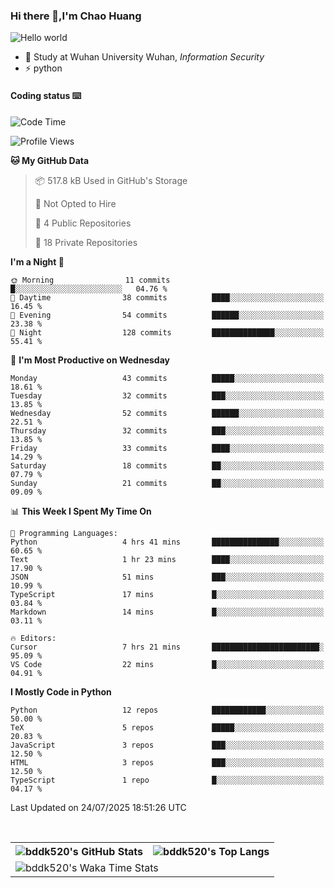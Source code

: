 ### Hi there 👋,I'm Chao Huang


<img src="https://raw.githubusercontent.com/sagar-viradiya/sagar-viradiya/master/resources/banner.png" alt="Hello world">


<br/>


- 🍻  Study at Wuhan University Wuhan, _Information Security_
- ⚡  python



#### Coding status  ⌨️

<!--START_SECTION:waka-->
![Code Time](http://img.shields.io/badge/Code%20Time-872%20hrs%2056%20mins-blue)

![Profile Views](http://img.shields.io/badge/Profile%20Views-0-blue)

**🐱 My GitHub Data** 

> 📦 517.8 kB Used in GitHub's Storage 
 > 
> 🚫 Not Opted to Hire
 > 
> 📜 4 Public Repositories 
 > 
> 🔑 18 Private Repositories 
 > 
**I'm a Night 🦉** 

```text
🌞 Morning                11 commits          █░░░░░░░░░░░░░░░░░░░░░░░░   04.76 % 
🌆 Daytime                38 commits          ████░░░░░░░░░░░░░░░░░░░░░   16.45 % 
🌃 Evening                54 commits          ██████░░░░░░░░░░░░░░░░░░░   23.38 % 
🌙 Night                  128 commits         ██████████████░░░░░░░░░░░   55.41 % 
```
📅 **I'm Most Productive on Wednesday** 

```text
Monday                   43 commits          █████░░░░░░░░░░░░░░░░░░░░   18.61 % 
Tuesday                  32 commits          ███░░░░░░░░░░░░░░░░░░░░░░   13.85 % 
Wednesday                52 commits          ██████░░░░░░░░░░░░░░░░░░░   22.51 % 
Thursday                 32 commits          ███░░░░░░░░░░░░░░░░░░░░░░   13.85 % 
Friday                   33 commits          ████░░░░░░░░░░░░░░░░░░░░░   14.29 % 
Saturday                 18 commits          ██░░░░░░░░░░░░░░░░░░░░░░░   07.79 % 
Sunday                   21 commits          ██░░░░░░░░░░░░░░░░░░░░░░░   09.09 % 
```


📊 **This Week I Spent My Time On** 

```text
💬 Programming Languages: 
Python                   4 hrs 41 mins       ███████████████░░░░░░░░░░   60.65 % 
Text                     1 hr 23 mins        ████░░░░░░░░░░░░░░░░░░░░░   17.90 % 
JSON                     51 mins             ███░░░░░░░░░░░░░░░░░░░░░░   10.99 % 
TypeScript               17 mins             █░░░░░░░░░░░░░░░░░░░░░░░░   03.84 % 
Markdown                 14 mins             █░░░░░░░░░░░░░░░░░░░░░░░░   03.11 % 

🔥 Editors: 
Cursor                   7 hrs 21 mins       ████████████████████████░   95.09 % 
VS Code                  22 mins             █░░░░░░░░░░░░░░░░░░░░░░░░   04.91 % 
```

**I Mostly Code in Python** 

```text
Python                   12 repos            ████████████░░░░░░░░░░░░░   50.00 % 
TeX                      5 repos             █████░░░░░░░░░░░░░░░░░░░░   20.83 % 
JavaScript               3 repos             ███░░░░░░░░░░░░░░░░░░░░░░   12.50 % 
HTML                     3 repos             ███░░░░░░░░░░░░░░░░░░░░░░   12.50 % 
TypeScript               1 repo              █░░░░░░░░░░░░░░░░░░░░░░░░   04.17 % 
```




 Last Updated on 24/07/2025 18:51:26 UTC
<!--END_SECTION:waka-->

<br/>

<table>
  <tr>
    <th>
      <img alt="bddk520's GitHub Stats" src="https://github-readme-stats-git-masterrstaa-rickstaa.vercel.app/api?username=bddk520&show_icons=true&theme=transparent&hide_border=true" align="center" />
    </th>
    <th>
      <img alt="bddk520's Top Langs" src="https://github-readme-stats-git-masterrstaa-rickstaa.vercel.app/api/top-langs/?username=bddk520&layout=compact&theme=transparent&hide_border=true&langs_count=10&hide=CMake" align="center" /> 
    </th>
  </tr>
  <tr>
    <td colspan=2>
      <img alt="bddk520's Waka Time Stats" src="https://github-readme-stats.vercel.app/api/wakatime?username=bddk&hide_border=true&layout=compact&theme=transparent&custom_title=WorkTimeThisWeek&range=last_7_days" align="center"/>
    </td>
  </tr>
</table>
